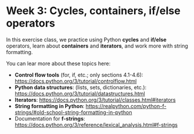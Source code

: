 # Week 3: Cycles, containers, if/else operators

In this exercise class, we practice using Python **cycles** and **if/else** operators, learn about **containers** and **iterators**, and work more with string formatting. 

You can lear more about these topics here:
 * **Control flow tools** (for, if, etc.; only sections 4.1-4.6):  https://docs.python.org/3/tutorial/controlflow.html
* **Python data structures**: (lists, sets, dictionaries, etc.): https://docs.python.org/3/tutorial/datastructures.html
* **Iterators**: https://docs.python.org/3/tutorial/classes.html#iterators
* **String formatting in Python**: https://realpython.com/python-f-strings/#old-school-string-formatting-in-python
* Documentation for **f-strings**: https://docs.python.org/3/reference/lexical_analysis.html#f-strings
